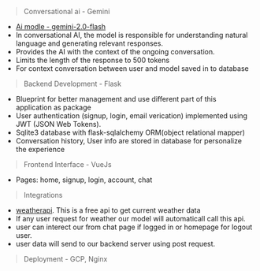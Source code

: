 > Conversational ai - Gemini
- [Ai modle - gemini-2.0-flash](https://ai.google.dev/gemini-api/docs/quickstart?lang=python)
- In conversational AI, the model is responsible for understanding natural language and generating relevant responses.
- Provides the AI with the context of the ongoing conversation.
- Limits the length of the response to 500 tokens
- For context conversation between user and model saved in to database


> Backend Development - Flask
- Blueprint for better management and use different part of this application as package
- User authentication (signup, login, email verication) implemented using JWT (JSON Web Tokens).
- Sqlite3 database with flask-sqlalchemy ORM(object relational mapper)
- Conversation history, User info are stored in database for personalize the experience

> Frontend Interface - VueJs
- Pages: home, signup, login, account, chat

> Integrations
- [weatherapi](https://www.weatherapi.com/). This is a free api to get current weather data
- If any user request for weather our model will automaticall call this api.
- user can interect our from chat page if logged in or homepage for logout user.
- user data will send to our backend server using post request.

> Deployment - GCP, Nginx
